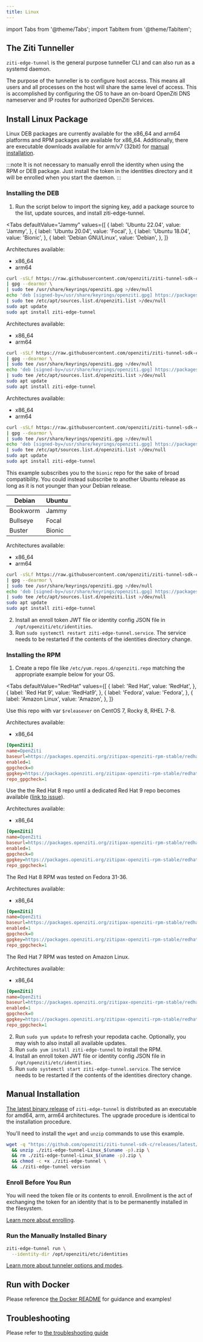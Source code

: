 ```yaml
---
title: Linux
---
```


import Tabs from '@theme/Tabs';
import TabItem from '@theme/TabItem';

## The Ziti Tunneller

`ziti-edge-tunnel` is the general purpose tunneller CLI and can also run as a systemd daemon.

The purpose of the tunneller is to configure host access. This means all users and all processes on the host will share the same level of access. This is accomplished by configuring the OS to have an on-board OpenZiti DNS nameserver and IP routes for authorized OpenZiti Services.

## Install Linux Package

Linux DEB packages are currently available for the x86_64 and arm64 platforms and RPM packages are available for x86_64. Additionally, there are executable downloads available for arm/v7 (32bit) for [manual installation](#manual-installation).

:::note
It is not necessary to manually enroll the identity when using the RPM or DEB package. Just install the token in the identities directory and it will be enrolled when you start the daemon.
:::

### Installing the DEB

1. Run the script below to import the signing key, add a package source to the list, update sources, and install ziti-edge-tunnel.

<Tabs
  defaultValue="Jammy"
  values={[
      { label: 'Ubuntu 22.04', value: 'Jammy', },
      { label: 'Ubuntu 20.04', value: 'Focal', },
      { label: 'Ubuntu 18.04', value: 'Bionic', },
      { label: 'Debian GNU/Linux', value: 'Debian', },
  ]}
>
<TabItem value="Jammy">

Architectures available:

* x86_64
* arm64

```bash
curl -sSLf https://raw.githubusercontent.com/openziti/ziti-tunnel-sdk-c/main/package-repos.gpg \
| gpg --dearmor \
| sudo tee /usr/share/keyrings/openziti.gpg >/dev/null
echo 'deb [signed-by=/usr/share/keyrings/openziti.gpg] https://packages.openziti.org/zitipax-openziti-deb-stable jammy main' \
| sudo tee /etc/apt/sources.list.d/openziti.list >/dev/null
sudo apt update
sudo apt install ziti-edge-tunnel
```

</TabItem>
<TabItem value="Focal">

Architectures available:

* x86_64
* arm64

```bash
curl -sSLf https://raw.githubusercontent.com/openziti/ziti-tunnel-sdk-c/main/package-repos.gpg \
| gpg --dearmor \
| sudo tee /usr/share/keyrings/openziti.gpg >/dev/null
echo 'deb [signed-by=/usr/share/keyrings/openziti.gpg] https://packages.openziti.org/zitipax-openziti-deb-stable focal main' \
| sudo tee /etc/apt/sources.list.d/openziti.list >/dev/null
sudo apt update
sudo apt install ziti-edge-tunnel
```

</TabItem>
<TabItem value="Bionic">

Architectures available:

* x86_64
* arm64

```bash
curl -sSLf https://raw.githubusercontent.com/openziti/ziti-tunnel-sdk-c/main/package-repos.gpg \
| gpg --dearmor \
| sudo tee /usr/share/keyrings/openziti.gpg >/dev/null
echo 'deb [signed-by=/usr/share/keyrings/openziti.gpg] https://packages.openziti.org/zitipax-openziti-deb-stable bionic main' \
| sudo tee /etc/apt/sources.list.d/openziti.list >/dev/null
sudo apt update
sudo apt install ziti-edge-tunnel
```

</TabItem>
<TabItem value="Debian">

This example subscribes you to the `bionic` repo for the sake of broad compatibility. You could instead subscribe to another Ubuntu release as long as it is not younger than your Debian release.

| Debian   | Ubuntu |
|----------|--------|
| Bookworm | Jammy  |
| Bullseye | Focal  |
| Buster   | Bionic |

Architectures available:

* x86_64
* arm64

```bash
curl -sSLf https://raw.githubusercontent.com/openziti/ziti-tunnel-sdk-c/main/package-repos.gpg \
| gpg --dearmor \
| sudo tee /usr/share/keyrings/openziti.gpg >/dev/null
echo 'deb [signed-by=/usr/share/keyrings/openziti.gpg] https://packages.openziti.org/zitipax-openziti-deb-stable bionic main' \
| sudo tee /etc/apt/sources.list.d/openziti.list >/dev/null
sudo apt update
sudo apt install ziti-edge-tunnel
```

</TabItem>
</Tabs>

2. Install an enroll token JWT file or identity config JSON file in `/opt/openziti/etc/identities`.
2. Run `sudo systemctl restart ziti-edge-tunnel.service`. The service needs to be restarted if the contents of the identities directory change.

### Installing the RPM

1. Create a repo file like `/etc/yum.repos.d/openziti.repo` matching the appropriate example below for your OS.

<Tabs
  defaultValue="RedHat"
  values={[
      { label: 'Red Hat', value: 'RedHat', },
      { label: 'Red Hat 9', value: 'RedHat9', },
      { label: 'Fedora', value: 'Fedora', },
      { label: 'Amazon Linux', value: 'Amazon', },
  ]}
>
<TabItem value="RedHat">

Use this repo with var `$releasever` on CentOS 7, Rocky 8, RHEL 7-8.

Architectures available:

* x86_64

```ini
[OpenZiti]
name=OpenZiti
baseurl=https://packages.openziti.org/zitipax-openziti-rpm-stable/redhat$releasever/$basearch
enabled=1
gpgcheck=0
gpgkey=https://packages.openziti.org/zitipax-openziti-rpm-stable/redhat$releasever/$basearch/repodata/repomd.xml.key
repo_gpgcheck=1
```

</TabItem>
<TabItem value="RedHat9">

Use the the Red Hat 8 repo until a dedicated Red Hat 9 repo becomes available ([link to issue](https://github.com/openziti/ziti-tunnel-sdk-c/issues/517)).

Architectures available:

* x86_64

```ini
[OpenZiti]
name=OpenZiti
baseurl=https://packages.openziti.org/zitipax-openziti-rpm-stable/redhat8/$basearch
enabled=1
gpgcheck=0
gpgkey=https://packages.openziti.org/zitipax-openziti-rpm-stable/redhat8/$basearch/repodata/repomd.xml.key
repo_gpgcheck=1
```

</TabItem>
<TabItem value="Fedora">

The Red Hat 8 RPM was tested on Fedora 31-36.

Architectures available:

* x86_64

```ini
[OpenZiti]
name=OpenZiti
baseurl=https://packages.openziti.org/zitipax-openziti-rpm-stable/redhat8/$basearch
enabled=1
gpgcheck=0
gpgkey=https://packages.openziti.org/zitipax-openziti-rpm-stable/redhat8/$basearch/repodata/repomd.xml.key
repo_gpgcheck=1
```

</TabItem>
<TabItem value="Amazon">

The Red Hat 7 RPM was tested on Amazon Linux.

Architectures available:

* x86_64

```ini
[OpenZiti]
name=OpenZiti
baseurl=https://packages.openziti.org/zitipax-openziti-rpm-stable/redhat7/$basearch
enabled=1
gpgcheck=0
gpgkey=https://packages.openziti.org/zitipax-openziti-rpm-stable/redhat7/$basearch/repodata/repomd.xml.key
repo_gpgcheck=1
```

</TabItem>
</Tabs>

2. Run `sudo yum update` to refresh your repodata cache. Optionally, you may wish to also install all available updates.
2. Run `sudo yum install ziti-edge-tunnel` to install the RPM.
2. Install an enroll token JWT file or identity config JSON file in `/opt/openziti/etc/identities`.
2. Run `sudo systemctl start ziti-edge-tunnel.service`. The service needs to be restarted if the contents of the identities directory change.

## Manual Installation

[The latest binary release](https://github.com/openziti/ziti-tunnel-sdk-c/releases/latest/) of `ziti-edge-tunnel` is distributed as an executable for amd64, arm, arm64 architectures. The upgrade procedure is identical to the installation procedure.

You'll need to install the `wget` and `unzip` commands to use this example.

```bash
wget -q "https://github.com/openziti/ziti-tunnel-sdk-c/releases/latest/download/ziti-edge-tunnel-Linux_$(uname -p).zip" \
  && unzip ./ziti-edge-tunnel-Linux_$(uname -p).zip \
  && rm ./ziti-edge-tunnel-Linux_$(uname -p).zip \
  && chmod -c +x ./ziti-edge-tunnel \
  && ./ziti-edge-tunnel version
```

### Enroll Before You Run

You will need the token file or its contents to enroll. Enrollment is the act of exchanging the token for an identity that is to be permanently installed in the filesystem.

[Learn more about enrolling](/docs/core-concepts/identities/enrolling).

### Run the Manually Installed Binary

```bash
ziti-edge-tunnel run \
  --identity-dir /opt/openziti/etc/identities
```

[Learn more about tunneler options and modes](./linux-tunnel-options).

## Run with Docker

Please reference [the Docker README](https://github.com/openziti/ziti-tunnel-sdk-c/tree/main/docker#readme) for guidance and examples!

## Troubleshooting

Please refer to [the troubleshooting guide](./linux-tunnel-troubleshooting)